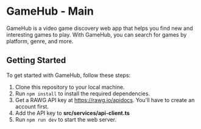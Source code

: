 # GameHub - Main

GameHub is a video game discovery web app that helps you find new and interesting games to play. With GameHub, you can search for games by platform, genre, and more.

## Getting Started

To get started with GameHub, follow these steps:

1. Clone this repository to your local machine.
2. Run `npm install` to install the required dependencies.
3. Get a RAWG API key at https://rawg.io/apidocs. You'll have to create an account first.
4. Add the API key to **src/services/api-client.ts**
5. Run `npm run dev` to start the web server.
